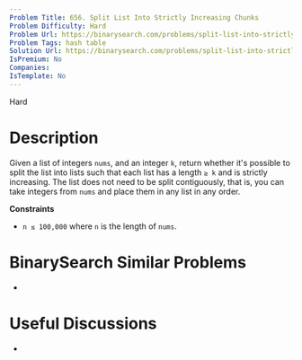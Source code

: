```yaml
---
Problem Title: 656. Split List Into Strictly Increasing Chunks
Problem Difficulty: Hard
Problem Url: https://binarysearch.com/problems/split-list-into-strictly-increasing-chunks/
Problem Tags: hash table
Solution Url: https://binarysearch.com/problems/split-list-into-strictly-increasing-chunks/solutions/
IsPremium: No
Companies: 
IsTemplate: No
---
```


<span style="color: ;">Hard</span>

# Description

Given a list of integers `nums`, and an integer `k`, return whether it's possible to split the list into lists such that each list has a length `≥ k` and is strictly increasing. The list does not need to be split contiguously, that is, you can take integers from `nums` and place them in any list in any order.

**Constraints**
- `n ≤ 100,000` where `n` is the length of `nums`.

# BinarySearch Similar Problems

- []()

# Useful Discussions

- []()
